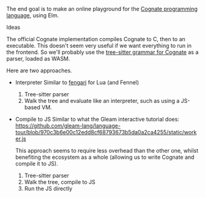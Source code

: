 The end goal is to make an online playground for the [Cognate programming
language](https://cognate-lang.github.io), using Elm.

Ideas

The official Cognate implementation compiles Cognate to C, then to an
executable. This doesn't seem very useful if we want everything to run in the
frontend. So we'll probably use the [tree-sitter grammar for
Cognate](https://github.com/hedyhli/tree-sitter-cognate) as a parser, loaded as
WASM.

Here are two approaches.

- Interpreter
  Similar to [fengari](https://github.com/fengari-lua/fengari) for Lua (and Fennel)

  1. Tree-sitter parser
  1. Walk the tree and evaluate like an interpreter, such as using a JS-based
     VM.

- Compile to JS
  Similar to what the Gleam interactive tutorial does:
  <https://github.com/gleam-lang/language-tour/blob/970c3b6e00c12edd8cf68793673b5da0a2ca4255/static/worker.js>

  This approach seems to require less overhead than the other one, whilst
  benefiting the ecosystem as a whole (allowing us to write Cognate and compile
  it to JS).

  1. Tree-sitter parser
  1. Walk the tree, compile to JS
  1. Run the JS directly
